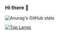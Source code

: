 ### Hi there 👋

<!--
**hanacurk/hanacurk** is a ✨ _special_ ✨ repository because its `README.md` (this file) appears on your GitHub profile.

Here are some ideas to get you started:

- 🔭 I’m currently working on ...
- 🌱 I’m currently learning ...
- 👯 I’m looking to collaborate on ...
- 🤔 I’m looking for help with ...
- 💬 Ask me about ...
- 📫 How to reach me: ...
- 😄 Pronouns: ...
- ⚡ Fun fact: ...

github-readme-stats-lyart-eight.vercel.app


-->

![Anurag's GitHub stats](https://github-readme-stats-brown-eight.vercel.app/api?username=hanacurk&count&show_icons=true&count_private=true)


[![Top Langs](https://github-readme-stats-brown-eight.vercel.app/api/top-langs/?username=hanacurk&count_private=true)](https://github.com/hanacurk/github-readme-stats)
